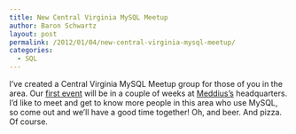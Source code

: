 ```yaml
---
title: New Central Virginia MySQL Meetup
author: Baron Schwartz
layout: post
permalink: /2012/01/04/new-central-virginia-mysql-meetup/
categories:
  - SQL
---
```

I&#8217;ve created a Central Virginia MySQL Meetup group for those of you in the area. Our [first event][1] will be in a couple of weeks at [Meddius&#8217;s][2] headquarters. I&#8217;d like to meet and get to know more people in this area who use MySQL, so come out and we&#8217;ll have a good time together! Oh, and beer. And pizza. Of course.

 [1]: http://www.meetup.com/Central-Virginia-MySQL-Meetup/events/46623002/
 [2]: http://www.meddius.com/